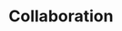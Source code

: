 ---
layout: page
title: Collaboration
nav: true
nav_order: 5
dropdown: true
children: 
    - title: RAI - UCU
      permalink: /collaboration/#ucu
    - title: divider
    - title: KAIST
      permalink: /collaboration/#kaist
    - title: divider
    - title: GovLab
      permalink: /collaboration/#govlab
---